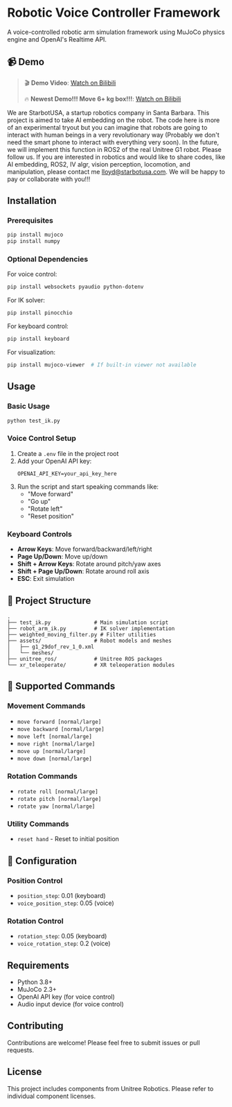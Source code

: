 # Robotic Voice Controller Framework

A voice-controlled robotic arm simulation framework using MuJoCo physics engine and OpenAI's Realtime API.

## 📹 Demo

> 🎬 **Demo Video**: [Watch on Bilibili](https://bilibili.com/video/BV1UfxpzaE2F/)
> 
> 🔥 **Newest Demo!!! Move 6+ kg box!!!**: [Watch on Bilibili](https://www.bilibili.com/video/BV1rsxTzzEYi/?spm_id_from=333.1387.homepage.video_card.click&vd_source=42914a2a934b4669660cb3fd880181b7)

We are StarbotUSA, a startup robotics company in Santa Barbara. This project is aimed to take AI embedding on the robot. The code here is more of an experimental tryout but you can imagine that robots are going to interact with human beings in a very revolutionary way (Probably we don't need the smart phone to interact with everything very soon). In the future, we will implement this function in ROS2 of the real Unitree G1 robot. Please follow us. If you are interested in robotics and would like to share codes, like AI embedding, ROS2, IV algr, vision perception, locomotion, and manipulation, please contact me lloyd@starbotusa.com. We will be happy to pay or collaborate with you!!!

## Installation

### Prerequisites

```bash
pip install mujoco
pip install numpy
```

### Optional Dependencies

For voice control:
```bash
pip install websockets pyaudio python-dotenv
```

For IK solver:
```bash
pip install pinocchio
```

For keyboard control:
```bash
pip install keyboard
```

For visualization:
```bash
pip install mujoco-viewer  # If built-in viewer not available
```

##  Usage

### Basic Usage

```bash
python test_ik.py
```

### Voice Control Setup

1. Create a `.env` file in the project root
2. Add your OpenAI API key:
   ```
   OPENAI_API_KEY=your_api_key_here
   ```
3. Run the script and start speaking commands like:
   - "Move forward"
   - "Go up"
   - "Rotate left"
   - "Reset position"

### Keyboard Controls

- **Arrow Keys**: Move forward/backward/left/right
- **Page Up/Down**: Move up/down
- **Shift + Arrow Keys**: Rotate around pitch/yaw axes
- **Shift + Page Up/Down**: Rotate around roll axis
- **ESC**: Exit simulation

## 📁 Project Structure

```
.
├── test_ik.py              # Main simulation script
├── robot_arm_ik.py         # IK solver implementation
├── weighted_moving_filter.py # Filter utilities
├── assets/                 # Robot models and meshes
│   ├── g1_29dof_rev_1_0.xml
│   └── meshes/
├── unitree_ros/            # Unitree ROS packages
└── xr_teleoperate/         # XR teleoperation modules
```

## 🤖 Supported Commands

### Movement Commands
- `move forward [normal/large]`
- `move backward [normal/large]`
- `move left [normal/large]`
- `move right [normal/large]`
- `move up [normal/large]`
- `move down [normal/large]`

### Rotation Commands
- `rotate roll [normal/large]`
- `rotate pitch [normal/large]`
- `rotate yaw [normal/large]`

### Utility Commands
- `reset hand` - Reset to initial position

## 🔧 Configuration

### Position Control
- `position_step`: 0.01 (keyboard)
- `voice_position_step`: 0.05 (voice)

### Rotation Control
- `rotation_step`: 0.05 (keyboard)
- `voice_rotation_step`: 0.2 (voice)

##  Requirements

- Python 3.8+
- MuJoCo 2.3+
- OpenAI API key (for voice control)
- Audio input device (for voice control)

##  Contributing

Contributions are welcome! Please feel free to submit issues or pull requests.

##  License

This project includes components from Unitree Robotics. Please refer to individual component licenses.

